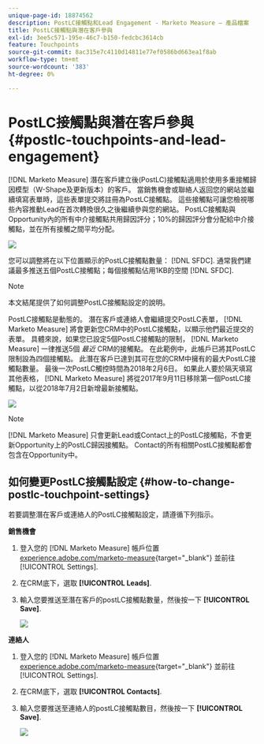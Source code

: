 ```yaml
---
unique-page-id: 18874562
description: PostLC接觸點和Lead Engagement - Marketo Measure — 產品檔案
title: PostLC接觸點與潛在客戶參與
exl-id: 3ee5c571-195e-46c7-b150-fedcbc3614cb
feature: Touchpoints
source-git-commit: 8ac315e7c4110d14811e77ef0586bd663ea1f8ab
workflow-type: tm+mt
source-wordcount: '383'
ht-degree: 0%

---
```


# PostLC接觸點與潛在客戶參與 {#postlc-touchpoints-and-lead-engagement}

[!DNL Marketo Measure] 潛在客戶建立後(PostLC)接觸點適用於使用多重接觸歸因模型（W-Shape及更新版本）的客戶。 當銷售機會或聯絡人返回您的網站並繼續填寫表單時，這些表單提交將註冊為PostLC接觸點。 這些接觸點可讓您檢視哪些內容推動Lead在首次轉換很久之後繼續參與您的網站。 PostLC接觸點與Opportunity內的所有中介接觸點共用歸因評分；10%的歸因評分會分配給中介接觸點，並在所有接觸之間平均分配。

![](assets/1.png)

您可以調整將在以下位置顯示的PostLC接觸點數量： [!DNL SFDC]. 通常我們建議最多推送五個PostLC接觸點；每個接觸點佔用1KB的空間 [!DNL SFDC].

>[!NOTE]
>
>本文結尾提供了如何調整PostLC接觸點設定的說明。

PostLC接觸點是動態的。 潛在客戶或連絡人會繼續提交PostLC表單， [!DNL Marketo Measure] 將會更新您CRM中的PostLC接觸點，以顯示他們最近提交的表單。 具體來說，如果您已設定5個PostLC接觸點的限制， [!DNL Marketo Measure] 一律推送5個 _最近_ CRM的接觸點。  在此範例中，此帳戶已將其PostLC限制設為四個接觸點。 此潛在客戶已達到其可在您的CRM中擁有的最大PostLC接觸點數量。 最後一次PostLC觸控時間為2018年2月6日。 如果此人要於隔天填寫其他表格， [!DNL Marketo Measure] 將從2017年9月11日移除第一個PostLC接觸點，以從2018年7月2日新增最新接觸點。

![](assets/2.png)

>[!NOTE]
>
>[!DNL Marketo Measure] 只會更新Lead或Contact上的PostLC接觸點，不會更新Opportunity上的PostLC歸因接觸點。 Contact的所有相關PostLC接觸點都會包含在Opportunity中。

## 如何變更PostLC接觸點設定 {#how-to-change-postlc-touchpoint-settings}

若要調整潛在客戶或連絡人的PostLC接觸點設定，請遵循下列指示。

**銷售機會**

1. 登入您的 [!DNL Marketo Measure] 帳戶位置 [experience.adobe.com/marketo-measure](https://experience.adobe.com/marketo-measure){target="_blank"} 並前往 [!UICONTROL Settings].

1. 在CRM底下，選取 **[!UICONTROL Leads]**.

1. 輸入您要推送至潛在客戶的postLC接觸點數量，然後按一下 **[!UICONTROL Save]**.

   ![](assets/3.png)

**連絡人**

1. 登入您的 [!DNL Marketo Measure] 帳戶位置 [experience.adobe.com/marketo-measure](https://experience.adobe.com/marketo-measure){target="_blank"} 並前往 [!UICONTROL Settings].

1. 在CRM底下，選取 **[!UICONTROL Contacts]**.

1. 輸入您要推送至連絡人的postLC接觸點數目，然後按一下 **[!UICONTROL Save]**.

   ![](assets/4.png)
